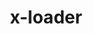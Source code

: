 ---
permalink: /engineering/projects/x-loader/
project_link_name: x-loader
project_maintainers: ''
project_stats: 'true'
project_url: https://github.com/schandinat
title: x-loader
display: "false"
---